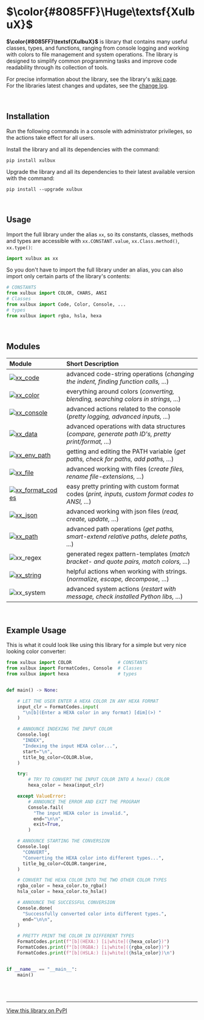 # **$\color{#8085FF}\Huge\textsf{XulbuX}$**

**$\color{#8085FF}\textsf{XulbuX}$** is library that contains many useful classes, types, and functions,
ranging from console logging and working with colors to file management and system operations.
The library is designed to simplify common programming tasks and improve code readability through its collection of tools.

For precise information about the library, see the library's [wiki page](https://github.com/XulbuX/PythonLibraryXulbuX/wiki).<br>
For the libraries latest changes and updates, see the [change log](https://github.com/XulbuX/PythonLibraryXulbuX/blob/main/CHANGELOG.md).

<br>

## Installation

Run the following commands in a console with administrator privileges, so the actions take effect for all users.

Install the library and all its dependencies with the command:
```console
pip install xulbux
```

Upgrade the library and all its dependencies to their latest available version with the command:
```console
pip install --upgrade xulbux
```

<br>

## Usage

Import the full library under the alias `xx`, so its constants, classes, methods and types are accessible with `xx.CONSTANT.value`, `xx.Class.method()`, `xx.type()`:
```python
import xulbux as xx
```
So you don't have to import the full library under an alias, you can also import only certain parts of the library's contents:
```python
# CONSTANTS
from xulbux import COLOR, CHARS, ANSI
# Classes
from xulbux import Code, Color, Console, ...
# types
from xulbux import rgba, hsla, hexa
```

<br>

## Modules

| Module                                                                                                                                                            | Short Description                                                                                  |
| :---------------------------------------------------------------------------------------------------------------------------------------------------------------- | :------------------------------------------------------------------------------------------------- |
| [![xx_code](https://img.shields.io/badge/xx__code-6065FF?style=flat)](https://github.com/XulbuX/PythonLibraryXulbuX/wiki/xx_code)                         | advanced code-string operations (*changing the indent, finding function calls, ...*)               |
| [![xx_color](https://img.shields.io/badge/xx__color-6065FF?style=flat)](https://github.com/XulbuX/PythonLibraryXulbuX/wiki/xx_color)                      | everything around colors (*converting, blending, searching colors in strings, ...*)                |
| [![xx_console](https://img.shields.io/badge/xx__console-6065FF?style=flat)](https://github.com/XulbuX/PythonLibraryXulbuX/wiki/xx_console)                | advanced actions related to the console (*pretty logging, advanced inputs, ...*)                   |
| [![xx_data](https://img.shields.io/badge/xx__data-6065FF?style=flat)](https://github.com/XulbuX/PythonLibraryXulbuX/wiki/xx_data)                         | advanced operations with data structures (*compare, generate path ID's, pretty print/format, ...*) |
| [![xx_env_path](https://img.shields.io/badge/xx__env__path-6065FF?style=flat)](https://github.com/XulbuX/PythonLibraryXulbuX/wiki/xx_env_path)             | getting and editing the PATH variable (*get paths, check for paths, add paths, ...*)               |
| [![xx_file](https://img.shields.io/badge/xx__file-6065FF?style=flat)](https://github.com/XulbuX/PythonLibraryXulbuX/wiki/xx_file)                         | advanced working with files (*create files, rename file-extensions, ...*)                          |
| [![xx_format_codes](https://img.shields.io/badge/xx__format__codes-6065FF?style=flat)](https://github.com/XulbuX/PythonLibraryXulbuX/wiki/xx_format_codes) | easy pretty printing with custom format codes (*print, inputs, custom format codes to ANSI, ...*)  |
| [![xx_json](https://img.shields.io/badge/xx__json-6065FF?style=flat)](https://github.com/XulbuX/PythonLibraryXulbuX/wiki/xx_json)                         | advanced working with json files (*read, create, update, ...*)                                     |
| [![xx_path](https://img.shields.io/badge/xx__path-6065FF?style=flat)](https://github.com/XulbuX/PythonLibraryXulbuX/wiki/xx_path)                         | advanced path operations (*get paths, smart-extend relative paths, delete paths, ...*)             |
| ![xx_regex](https://img.shields.io/badge/xx__regex-6065FF?style=flat)                                                                                     | generated regex pattern-templates (*match bracket- and quote pairs, match colors, ...*)            |
| [![xx_string](https://img.shields.io/badge/xx__string-6065FF?style=flat)](https://github.com/XulbuX/PythonLibraryXulbuX/wiki/xx_string)                   | helpful actions when working with strings. (*normalize, escape, decompose, ...*)                   |
| ![xx_system](https://img.shields.io/badge/xx__system-6065FF?style=flat)                                                                                   | advanced system actions (*restart with message, check installed Python libs, ...*)                 |

<br>

## Example Usage

This is what it could look like using this library for a simple but very nice looking color converter:
```python
from xulbux import COLOR                 # CONSTANTS
from xulbux import FormatCodes, Console  # Classes
from xulbux import hexa                  # types


def main() -> None:

    # LET THE USER ENTER A HEXA COLOR IN ANY HEXA FORMAT
    input_clr = FormatCodes.input(
      "\n[b](Enter a HEXA color in any format) [dim](>) "
    )

    # ANNOUNCE INDEXING THE INPUT COLOR
    Console.log(
      "INDEX",
      "Indexing the input HEXA color...",
      start="\n",
      title_bg_color=COLOR.blue,
    )

    try:
        # TRY TO CONVERT THE INPUT COLOR INTO A hexa() COLOR
        hexa_color = hexa(input_clr)

    except ValueError:
        # ANNOUNCE THE ERROR AND EXIT THE PROGRAM
        Console.fail(
          "The input HEXA color is invalid.",
          end="\n\n",
          exit=True,
        )

    # ANNOUNCE STARTING THE CONVERSION
    Console.log(
      "CONVERT",
      "Converting the HEXA color into different types...",
      title_bg_color=COLOR.tangerine,
    )

    # CONVERT THE HEXA COLOR INTO THE TWO OTHER COLOR TYPES
    rgba_color = hexa_color.to_rgba()
    hsla_color = hexa_color.to_hsla()

    # ANNOUNCE THE SUCCESSFUL CONVERSION
    Console.done(
      "Successfully converted color into different types.",
      end="\n\n",
    )

    # PRETTY PRINT THE COLOR IN DIFFERENT TYPES
    FormatCodes.print(f"[b](HEXA:) [i|white]({hexa_color})")
    FormatCodes.print(f"[b](RGBA:) [i|white]({rgba_color})")
    FormatCodes.print(f"[b](HSLA:) [i|white]({hsla_color})\n")


if __name__ == "__main__":
    main()
```

<br>
<br>

--------------------------------------------------------------
[View this library on PyPI](https://pypi.org/project/XulbuX/)
